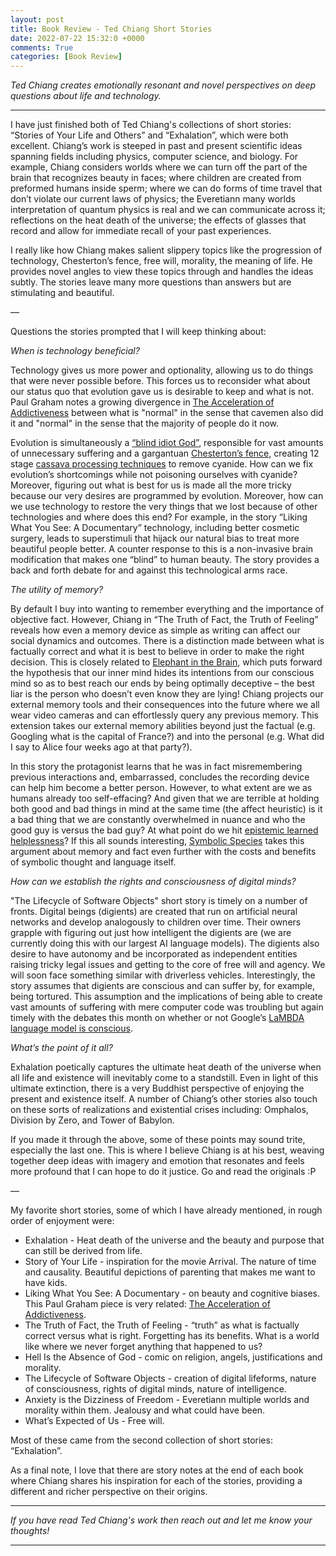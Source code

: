 ```yaml
---
layout: post
title: Book Review - Ted Chiang Short Stories
date: 2022-07-22 15:32:0 +0000
comments: True
categories: [Book Review]
---
```


*Ted Chiang creates emotionally resonant and novel perspectives on deep questions about life and technology.*

---

I have just finished both of Ted Chiang's collections of short stories: “Stories of Your Life and Others” and “Exhalation”, which were both excellent. Chiang’s work is steeped in past and present scientific ideas spanning fields including physics, computer science, and biology. For example, Chiang considers worlds where we can turn off the part of the brain that recognizes beauty in faces; where children are created from preformed humans inside sperm; where we can do forms of time travel that don’t violate our current laws of physics; the Everetiann many worlds interpretation of quantum physics is real and we can communicate across it; reflections on the heat death of the universe; the effects of glasses that record and allow for immediate recall of your past experiences.

I really like how Chiang makes salient slippery topics like the progression of technology, Chesterton’s fence, free will, morality, the meaning of life. He provides novel angles to view these topics through and handles the ideas subtly. The stories leave many more questions than answers but are stimulating and beautiful.

—

Questions the stories prompted that I will keep thinking about:

*When is technology beneficial?*

Technology gives us more power and optionality, allowing us to do things that were never possible before. This forces us to reconsider what about our status quo that evolution gave us is desirable to keep and what is not. Paul Graham notes a growing divergence in [The Acceleration of Addictiveness](http://www.paulgraham.com/addiction.html) between what is "normal" in the sense that cavemen also did it and "normal" in the sense that the majority of people do it now.

Evolution is simultaneously a [“blind idiot God”](https://www.lesswrong.com/posts/pLRogvJLPPg6Mrvg4/an-alien-god), responsible for vast amounts of unnecessary suffering and a gargantuan [Chesterton’s fence](https://www.trentonbricken.com/On-Chestertons-Fence/), creating 12 stage [cassava processing techniques](https://www.trentonbricken.com/On-Chestertons-Fence/) to remove cyanide. How can we fix evolution’s shortcomings while not poisoning ourselves with cyanide?  Moreover, figuring out what is best for us is made all the more tricky because our very desires are programmed by evolution. Moreover, how can we use technology to restore the very things that we lost because of other technologies and where does this end? For example, in the story “Liking What You See: A Documentary” technology, including better cosmetic surgery, leads to superstimuli that hijack our natural bias to treat more beautiful people better. A counter response to this is a non-invasive brain modification that makes one “blind” to human beauty. The story provides a back and forth debate for and against this technological arms race.

*The utility of memory?*

By default I buy into wanting to remember everything and the importance of objective fact. However, Chiang in “The Truth of Fact, the Truth of Feeling” reveals how even a memory device as simple as writing can affect our social dynamics and outcomes. There is a distinction made between what is factually correct and what it is best to believe in order to make the right decision. This is closely related to [Elephant in the Brain](https://www.amazon.com/Elephant-Brain-Hidden-Motives-Everyday/dp/0190495995), which puts forward the hypothesis that our inner mind hides its intentions from our conscious mind so as to best reach our ends by being optimally deceptive – the best liar is the person who doesn’t even know they are lying! Chiang projects our external memory tools and their consequences into the future where we all wear video cameras and can effortlessly query any previous memory. This extension takes our external memory abilities beyond just the factual (e.g. Googling what is the capital of France?) and into the personal (e.g. What did I say to Alice four weeks ago at that party?).

In this story the protagonist learns that he was in fact misremembering previous interactions and, embarrassed, concludes the recording device can help him become a better person. However, to what extent are we as humans already too self-effacing? And given that we are terrible at holding both good and bad things in mind at the same time (the affect heuristic) is it a bad thing that we are constantly overwhelmed in nuance and who the good guy is versus the bad guy? At what point do we hit [epistemic learned helplessness](https://slatestarcodex.com/2019/06/03/repost-epistemic-learned-helplessness/)? If this all sounds interesting, [Symbolic Species](https://www.amazon.com/Symbolic-Species-Co-evolution-Language-Brain/dp/0393317544) takes this argument about memory and fact even further with the costs and benefits of symbolic thought and language itself.

*How can we establish the rights and consciousness of digital minds?*

"The Lifecycle of Software Objects" short story is timely on a number of fronts. Digital beings (digients) are created that run on artificial neural networks and develop analogously to children over time. Their owners grapple with figuring out just how intelligent the digients are (we are currently doing this with our largest AI language models). The digients also desire to have autonomy and be incorporated as independent entities raising tricky legal issues and getting to the core of free will and agency. We will soon face something similar with driverless vehicles. Interestingly, the story assumes that digients are conscious and can suffer by, for example, being tortured. This assumption and the implications of being able to create vast amounts of suffering with mere computer code was troubling but again timely with the debates this month on whether or not Google’s [LaMBDA language model is conscious](https://cajundiscordian.medium.com/is-lamda-sentient-an-interview-ea64d916d917).

*What’s the point of it all?*

Exhalation poetically captures the ultimate heat death of the universe when all life and existence will inevitably come to a standstill. Even in light of this ultimate extinction, there is a very Buddhist perspective of enjoying the present and existence itself. A number of Chiang’s other stories also touch on these sorts of realizations and existential crises including: Omphalos, Division by Zero, and Tower of Babylon.

If you made it through the above, some of these points may sound trite, especially the last one. This is where I believe Chiang is at his best, weaving together deep ideas with imagery and emotion that resonates and feels more profound that I can hope to do it justice. Go and read the originals :P

—

My favorite short stories, some of which I have already mentioned, in rough order of enjoyment were:
* Exhalation - Heat death of the universe and the beauty and purpose that can still be derived from life.
* Story of Your Life - inspiration for the movie Arrival. The nature of time and causality. Beautiful depictions of parenting that makes me want to have kids.
* Liking What You See: A Documentary - on beauty and cognitive biases. This Paul Graham piece is very related: [The Acceleration of Addictiveness](http://www.paulgraham.com/addiction.html).
* The Truth of Fact, the Truth of Feeling - “truth” as what is factually correct versus what is right. Forgetting has its benefits. What is a world like where we never forget anything that happened to us?
* Hell Is the Absence of God - comic on religion, angels, justifications and morality.
* The Lifecycle of Software Objects - creation of digital lifeforms, nature of consciousness, rights of digital minds, nature of intelligence.
* Anxiety is the Dizziness of Freedom - Everetiann multiple worlds and morality within them. Jealousy and what could have been.
* What’s Expected of Us - Free will.

Most of these came from the second collection of short stories: “Exhalation”.

As a final note, I love that there are story notes at the end of each book where Chiang shares his inspiration for each of the stories, providing a different and richer perspective on their origins.

---

*If you have read Ted Chiang's work then reach out and let me know your thoughts!*

---
